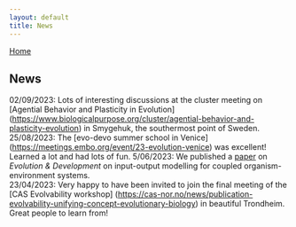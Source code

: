 ```yaml
---
layout: default
title: News
---
```


[Home](./)

## News

02/09/2023: Lots of interesting discussions at the cluster meeting on [Agential Behavior and Plasticity in Evolution] (https://www.biologicalpurpose.org/cluster/agential-behavior-and-plasticity-evolution) in Smygehuk, the southermost point of Sweden.   
25/08/2023: The [evo-devo summer school in Venice] (https://meetings.embo.org/event/23-evolution-venice) was excellent! Learned a lot and had lots of fun.
5/06/2023: We published a [paper](https://onlinelibrary.wiley.com/doi/full/10.1111/ede.12449) on *Evolution & Development* on input-output modelling for coupled organism-environment systems.   
23/04/2023: Very happy to have been invited to join the final meeting of the [CAS Evolvability workshop] (https://cas-nor.no/news/publication-evolvability-unifying-concept-evolutionary-biology) in beautiful Trondheim. Great people to learn from!
